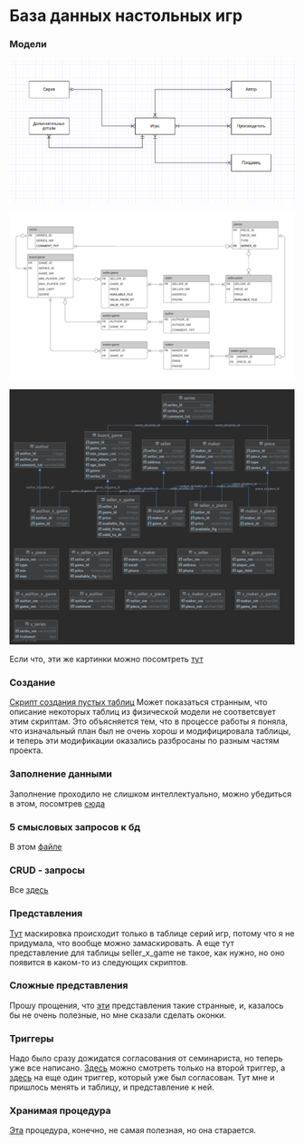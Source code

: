 # База данных настольных игр

### Модели
![concept](/pictures/concept.png "Концептуальная модель")

![logic](/pictures/logic.png "Логическая модель")

![phys](/pictures/phys.png "Физическая модель")

Если что, эти же картинки можно посомтреть [тут](/pictures/db.pdf)

### Создание 
[Скрипт создания пустых таблиц](/scripts/create.sql)
Может показаться странным, что описание некоторых таблиц из физической модели не соответсвует этим скриптам. Это объясняется тем, что в процессе работы я поняла, что изначальный план был не очень хорош и модифицировала таблицы, и теперь эти модификации оказались разбросаны по разным частям проекта.

### Заполнение данными
Заполнение проходило не слишком интеллектуально, можно убедиться в этом, посомтрев [сюда](/insert_scripts/)

### 5 смысловых запросов к бд
В этом [файле](/scripts/requests.sql)

### CRUD - запросы
Все [здесь](/scripts/crud.sql)

### Представления
[Тут](/scripts/views.sql) маскировка происходит только в таблице серий игр, потому что я не придумала, что вообще можно замаскировать. А еще тут представление для таблицы seller_x_game не такое, как нужно, но оно появится в каком-то из следующих скриптов.

### Сложные представления
Прошу прощения, что [эти](/scripts/complicated_view.sql) представления такие странные, и, казалось бы не очень полезные, но мне сказали сделать оконки.

### Триггеры
Надо было сразу дожидатся согласования от семинариста, но теперь уже все написано. [Здесь](/scripts/triggers.sql) можно смотреть только на второй триггер, а [здесь](/scripts/better_trigger.sql) на еще один триггер, который уже был согласован. Тут мне и пришлось менять и таблицу, и представление к ней.

### Хранимая процедура
[Эта](/scripts/views.sql) процедура, конечно, не самая полезная, но она старается.
